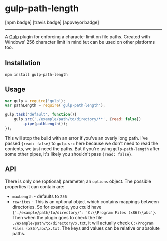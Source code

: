 gulp-path-length 
===

[npm badge] [travis badge] [appveyor badge]

---

A [Gulp](gulpjs.com) plugin for enforcing a character limit on file paths. Created with Windows' 256 character limit in mind but can be used on other platforms too.

## Installation

```shell
npm install gulp-path-length
```

## Usage

```javascript
var gulp = require('gulp');
var pathLength = require('gulp-path-length');

gulp.task('default', function(){
    gulp.src('./example/path/to/directory/**', {read: false})
        .pipe(pathLength()); 
});
```

This will stop the build with an error if you've an overly long path. I've passed `{read: false}` to `gulp.src` here because we don't need to read the contents, we just need the paths. But if you're using `gulp-path-length` after some other pipes, it's likely you shouldn't pass `{read: false}`.

## API

There is only one (optional) parameter; an `options` object. The possible properties it can contain are:
- `maxLength` - defaults to `256`
- `rewrites` - This is an optional object which contains mappings between directories. So for example, you could have `{'./example/path/to/directory/': 'C:\\Program Files (x86)\\abc'}`. Then when the plugin goes to check the file `./example/path/to/directory/x.txt`, it will actually check `C:\Program Files (x86)\abc\x.txt`. The keys and values can be relative or absolute paths.
